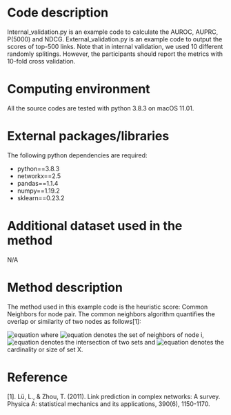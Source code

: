 # Code description
Internal_validation.py is an example code to calculate the AUROC, AUPRC, P(5000) and NDCG.
External_validation.py is an example code to output the scores of top-500 links.
Note that in internal validation, we used 10 different randomly splitings. However, the participants should report the metrics with 10-fold cross validation.

# Computing environment
All the source codes are tested with python 3.8.3 on macOS 11.01.

# External packages/libraries 
The following python dependencies are required:
  - python==3.8.3
  - networkx==2.5
  - pandas==1.1.4
  - numpy==1.19.2 
  - sklearn==0.23.2
  
# Additional dataset used in the method
N/A

# Method description
The method used in this example code is the heuristic score: Common Neighbors for node pair. The common neighbors algorithm quantifies the overlap or similarity of two nodes as follows[1]:

![equation](https://render.githubusercontent.com/render/math?math=s_%7Bij%7D%20%3D%20%7C%5CGamma(i)%5Ccup%5CGamma(j)%7C)
where ![equation](https://render.githubusercontent.com/render/math?math=%5CGamma(i)) denotes the set of neighbors of node i, ![equation](https://render.githubusercontent.com/render/math?math=%5Ccup) denotes the intersection of two sets and ![equation](https://render.githubusercontent.com/render/math?math=%7C%7C) denotes the cardinality or size of set X.


# Reference
[1]. Lü, L., & Zhou, T. (2011). Link prediction in complex networks: A survey. Physica A: statistical mechanics and its applications, 390(6), 1150-1170.




